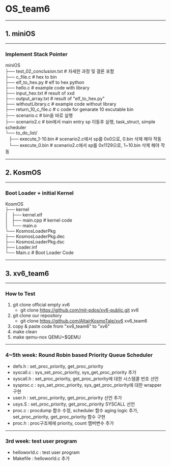# OS_team6
- - -
## 1. miniOS
- - -
### Implement Stack Pointer
miniOS  
├── test_02_conclusion.txt # 자세한 과정 및 결론 포함  
├── c_file.c # hex to bin  
├── elf_to_hex.py # elf to hex python  
├── hello.c # example code with library  
├── input_hex.txt # result of xxd  
├── output_array.txt # result of "elf_to_hex.py"  
├── withoutLibrary.c # example code without library  
├── return_10_c_file.c # c code for genarate 10 excutable bin  
├── scenario.c # bin을 바로 실행  
├── scenario2.c # bin에서 main entry sp 이동후 실행, task_struct, simple scheduler  
└── to_do_list/  
    ├── execute_1-10.bin # scenario2.c에서 sp를 0x0으로, 0.bin 삭제 해야 작동  
    └── execute_0.bin # scenario2.c에서 sp를 0x1129으로, 1~10.bin 삭제 해야 작동  
- - -
## 2. KosmOS
- - -
### Boot Loader + initial Kernel
KosmOS  
├── kernel  
│   ├── kernel.elf  
│   ├── main.cpp # kernel code  
│   └── main.o  
└── KosmosLoaderPkg  
    ├── KosmosLoaderPkg.dec  
    ├── KosmosLoaderPkg.dsc  
    ├── Loader.inf  
    └── Main.c # Boot Loader Code  
- - -
## 3. xv6_team6
- - -
### How to Test
1. git clone official empty xv6
   - git clone https://github.com/mit-pdos/xv6-public.git xv6
2. git clone our repository
   - git clone https://github.com/AltairKosmoTale/xv6 xv6_team6
3. copy & paste code from "xv6_team6" to "xv6"
4. make clean
5. make qemu-nox QEMU=$QEMU
- - -
### 4~5th week: Round Robin based Priority Queue Scheduler  
- defs.h : set_proc_priority, get_proc_priority  
- syscall.c  : sys_set_proc_priority, sys_get_proc_priority 추가  
- syscall.h : set_proc_priority, get_proc_priority에 대한 시스템콜 번호 선언  
- sysproc.c : sys_set_proc_priority, sys_get_proc_priority에 대한 wrapper 구현  
- user.h : set_proc_priority, get_proc_priority 선언 추가  
- usys.S : set_proc_priority, get_proc_priority SYSCALL 선언  
- proc.c : procdump 함수 수정, scheduler 함수 aging logic 추가, set_proc_priority, get_proc_priority 함수 구현  
- proc.h : proc구조체에 priority, count 멤버변수 추가 
- - -
### 3rd week: test user program  
- helloworld.c : test user program  
- Makefile : helloworld.c 추가  